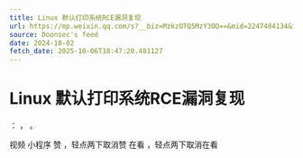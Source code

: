 ```yaml
---
title: Linux 默认打印系统RCE漏洞复现
url: https://mp.weixin.qq.com/s?__biz=MzkzOTQ5MzY3OQ==&mid=2247484134&idx=1&sn=5e0a98cd6317a39e02170b350f3b8099
source: Doonsec's feed
date: 2024-10-02
fetch_date: 2025-10-06T18:47:20.481127
---
```


# Linux 默认打印系统RCE漏洞复现

：
，
。

视频
小程序
赞
，轻点两下取消赞
在看
，轻点两下取消在看
